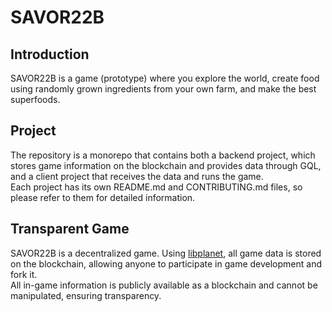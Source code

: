 # SAVOR22B

## Introduction
SAVOR22B is a game (prototype) where you explore the world, create food using randomly grown ingredients from your own farm, and make the best superfoods.

## Project
The repository is a monorepo that contains both a backend project, which stores game information on the blockchain and provides data through GQL, and a client project that receives the data and runs the game.  
Each project has its own README.md and CONTRIBUTING.md files, so please refer to them for detailed information.

## Transparent Game
SAVOR22B is a decentralized game. Using [libplanet](https://github.com/planetarium/libplanet), all game data is stored on the blockchain, allowing anyone to participate in game development and fork it.  
All in-game information is publicly available as a blockchain and cannot be manipulated, ensuring transparency.
